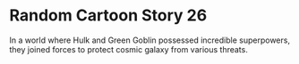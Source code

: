 # Random Cartoon Story 26

In a world where Hulk and Green Goblin possessed incredible superpowers, they joined forces to protect cosmic galaxy from various threats.